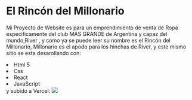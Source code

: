 <h1>El Rincón del Millonario</h1>
<p>Mi Proyecto de Website es para un emprendimiento de venta de Ropa especificamente del club MÁS GRANDE de Argentina y capaz del mundo,River ,
  y como ya se puede leer su nombre es el Rincón del Millonario, Millonario es el apodo para los hinchas de River, y este mismo sitio se esta desarollando con:</p>
  <li>Html 5</li>
  <li>Css</li>
  <li>React</li>
  <li>JavaScript</li>
  y subido a Vercel: 
<img src="https://i.pinimg.com/originals/19/75/19/197519a8cf661b6ab1fa58f575a39f10.jpg"/>
